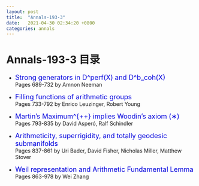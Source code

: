 ```yaml
---
layout: post
title:  "Annals-193-3"
date:   2021-04-30 02:34:20 +0800
categories: annals
---
```


# Annals-193-3 目录

- <font color="#0000dd" size="4">Strong generators in D^perf(X) and D^b_coh(X)</font>		
  Pages 689-732 by Amnon Neeman

- <font color="#0000dd" size="4">Filling functions of arithmetic groups</font>		
  Pages 733-792 by Enrico Leuzinger, Robert Young

- <font color="#0000dd" size="4">Martin’s Maximum^{++} implies Woodin’s axiom (∗)</font>		
  Pages 793-835 by David Asperó, Ralf Schindler

- <font color="#0000dd" size="4">Arithmeticity, superrigidity, and totally geodesic submanifolds</font>		
  Pages 837-861 by Uri Bader, David Fisher, Nicholas Miller, Matthew Stover

- <font color="#0000dd" size="4">Weil representation and Arithmetic Fundamental Lemma</font>		
  Pages 863-978 by Wei Zhang